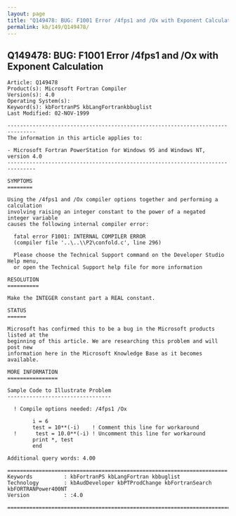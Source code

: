 ```yaml
---
layout: page
title: "Q149478: BUG: F1001 Error /4fps1 and /Ox with Exponent Calculation"
permalink: kb/149/Q149478/
---
```


## Q149478: BUG: F1001 Error /4fps1 and /Ox with Exponent Calculation

	Article: Q149478
	Product(s): Microsoft Fortran Compiler
	Version(s): 4.0
	Operating System(s): 
	Keyword(s): kbFortranPS kbLangFortrankbbuglist
	Last Modified: 02-NOV-1999
	
	-------------------------------------------------------------------------------
	The information in this article applies to:
	
	- Microsoft Fortran PowerStation for Windows 95 and Windows NT, version 4.0 
	-------------------------------------------------------------------------------
	
	SYMPTOMS
	========
	
	Using the /4fps1 and /Ox compiler options together and performing a calculation
	involving raising an integer constant to the power of a negated integer variable
	causes the following internal compiler error:
	
	  fatal error F1001: INTERNAL COMPILER ERROR
	  (compiler file '..\..\\P2\confold.c', line 296)
	
	  Please choose the Technical Support command on the Developer Studio Help menu,
	  or open the Technical Support help file for more information
	
	RESOLUTION
	==========
	
	Make the INTEGER constant part a REAL constant.
	
	STATUS
	======
	
	Microsoft has confirmed this to be a bug in the Microsoft products listed at the
	beginning of this article. We are researching this problem and will post new
	information here in the Microsoft Knowledge Base as it becomes available.
	
	MORE INFORMATION
	================
	
	Sample Code to Illustrate Problem
	---------------------------------
	
	  ! Compile options needed: /4fps1 /Ox
	
	        i = 6
	        test = 10**(-i)    ! Comment this line for workaround
	  !      test = 10.0**(-i) ! Uncomment this line for workaround
	        print *, test
	        end
	
	Additional query words: 4.00
	
	======================================================================
	Keywords          : kbFortranPS kbLangFortran kbbuglist
	Technology        : kbAudDeveloper kbPTProdChange kbFortranSearch kbFORTRANPower400NT
	Version           : :4.0
	
	=============================================================================
	
